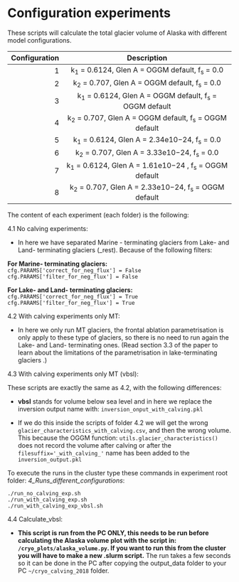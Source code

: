 # Configuration experiments 

These scripts will calculate the total glacier volume of Alaska with different model
configurations.

| Configuration  | Description                                                                 |
| -------------: | :--------------------------------------------------------------------------:|
| 1              |  k<sub>1</sub> = 0.6124, Glen A = OGGM default, f<sub>s</sub> = 0.0         |
| 2              |  k<sub>2</sub> = 0.707, Glen A = OGGM default, f<sub>s</sub> = 0.0          |
| 3              |  k<sub>1</sub> = 0.6124, Glen A = OGGM default, f<sub>s</sub> = OGGM default|
| 4              |  k<sub>2</sub> = 0.707, Glen A = OGGM default, f<sub>s</sub> = OGGM default |
| 5              |  k<sub>1</sub> = 0.6124, Glen A = 2.34e10−24, f<sub>s</sub> = 0.0           |
| 6              |  k<sub>2</sub> = 0.707, Glen A = 3.33e10−24, f<sub>s</sub> = 0.0            |
| 7              |  k<sub>1</sub> = 0.6124, Glen A = 1.61e10−24 , f<sub>s</sub> = OGGM default |
| 8              |  k<sub>2</sub> = 0.707, Glen A = 2.33e10−24, f<sub>s</sub> = OGGM default   |

The content of each experiment (each folder) is the following:

4.1 No calving experiments:
 
*  In here we have separated Marine - terminating glaciers from Lake- and Land-
terminating glaciers (_rest). Because of the following filters:  

**For Marine- terminating glaciers:**    
    `cfg.PARAMS['correct_for_neg_flux'] = False`   
`cfg.PARAMS['filter_for_neg_flux'] = False`   

**For Lake- and Land- terminating glaciers:**   
    `cfg.PARAMS['correct_for_neg_flux'] = True`  
`cfg.PARAMS['filter_for_neg_flux'] = True`   

4.2 With calving experiments only MT:      

* In here we only run MT glaciers, the frontal ablation parametrisation is only 
apply to these type of glaciers, so there is no need to run again the Lake- and
Land- terminating ones. (Read section 3.3 of the paper to learn about the limitations of the 
parametrisation in lake-terminating glaciers .)

4.3 With calving experiments only MT (vbsl):   

These scripts are exactly the same as 4.2, with the following differences: 

* **vbsl** stands for volume below sea level and in here we replace the 
inversion output name with: `inversion_onput_with_calving.pkl`   

* If we do this inside the scripts of folder 4.2 we will get the wrong 
`glacier_characteristics_with_calving.csv`, and then the wrong volume. This 
 because the OGGM function: `utils.glacier_characteristics()` does not record 
  the volume after calving or after the `filesuffix='_with_calving_'` name has been 
  added to the `inversion_output.pkl` 

To execute the runs in the cluster type these commands in experiment root 
folder: *4_Runs_different_configurations*:  

`./run_no_calving_exp.sh`   
`./run_with_calving_exp.sh`   
`./run_with_calving_exp_vbsl.sh`   

4.4 Calculate_vbsl:   

* **This script is run from the PC ONLY, this needs to be run before calculating the 
Alaska volume plot with the script in: `/cryo_plots/alaska_volume.py`. If you want to 
run this from the cluster you will have to make a new .slurm script.** The run
takes a few seconds so it can be done in the PC after copying the output_data folder
to your PC `~/cryo_calving_2018` folder.  
 